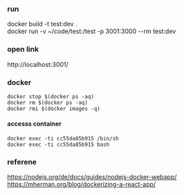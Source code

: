 

### run
docker build -t test:dev .   
docker run -v ~/code/test:/test -p 3001:3000 --rm test:dev     


### open link 
http://localhost:3001/


### docker 
```
docker stop $(docker ps -aq)    
docker rm $(docker ps -aq)    
docker rmi $(docker images -q)   
```

#### accesss container
```
docker exec -ti cc55da85b915 /bin/sh    
docker exec -ti cc55da85b915 bash
```

### referene
https://nodejs.org/de/docs/guides/nodejs-docker-webapp/    
https://mherman.org/blog/dockerizing-a-react-app/


